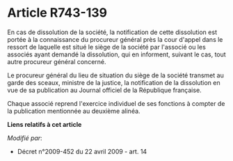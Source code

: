 # Article R743-139

En cas de dissolution de la société, la notification de cette dissolution est portée à la connaissance du procureur général
près la cour d'appel dans le ressort de laquelle est situé le siège de la société par l'associé ou les associés ayant demandé
la dissolution, qui en informent, suivant le cas, tout autre procureur général concerné. 

Le procureur général du lieu de situation du siège de la société transmet au garde des sceaux, ministre de la justice, la
notification de la dissolution en vue de sa publication au Journal officiel de la République française. 

Chaque associé reprend l'exercice individuel de ses fonctions à compter de la publication mentionnée au deuxième alinéa.

**Liens relatifs à cet article**

_Modifié par_:

  - Décret n°2009-452 du 22 avril 2009 - art. 14
